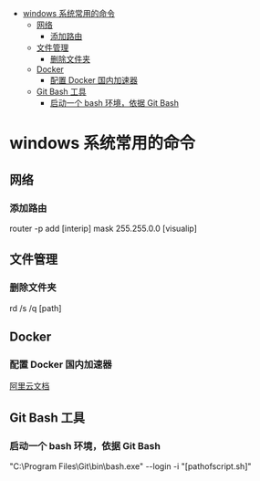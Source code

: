 
- [windows 系统常用的命令](#windows-系统常用的命令)
  - [网络](#网络)
    - [添加路由](#添加路由)
  - [文件管理](#文件管理)
    - [删除文件夹](#删除文件夹)
  - [Docker](#docker)
    - [配置 Docker 国内加速器](#配置-docker-国内加速器)
  - [Git Bash 工具](#git-bash-工具)
    - [启动一个 bash 环境，依据 Git Bash](#启动一个-bash-环境依据-git-bash)

# windows 系统常用的命令

## 网络

### 添加路由
router -p add [interip] mask 255.255.0.0 [visualip]

## 文件管理

### 删除文件夹
rd /s /q [path]

## Docker

### 配置 Docker 国内加速器
[阿里云文档](https://cr.console.aliyun.com/cn-beijing/instances/mirrors)


## Git Bash 工具

### 启动一个 bash 环境，依据 Git Bash
"C:\Program Files\Git\bin\bash.exe" --login -i "[pathofscript.sh]"